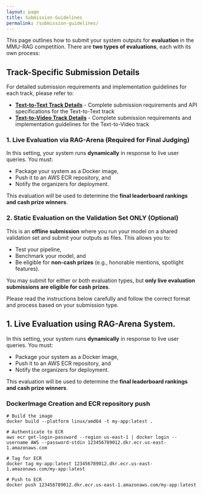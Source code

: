 ```yaml
---
layout: page
title: Submission Guidelines
permalink: /submission-guidelines/
---
```



This page outlines how to submit your system outputs for **evaluation** in the MMU-RAG competition. There are **two types of evaluations**, each with its own process:

## Track-Specific Submission Details

For detailed submission requirements and implementation guidelines for each track, please refer to:

- **[Text-to-Text Track Details](/MMU-RAGent-Preview/text-to-text)** - Complete submission requirements and API specifications for the Text-to-Text track
- **[Text-to-Video Track Details](/MMU-RAGent-Preview/text-to-video)** - Complete submission requirements and implementation guidelines for the Text-to-Video track 



### 1. Live Evaluation via RAG-Arena (Required for Final Judging)

In this setting, your system runs **dynamically** in response to live user queries. You must:

- Package your system as a Docker image,
- Push it to an AWS ECR repository, and
- Notify the organizers for deployment.

This evaluation will be used to determine the **final leaderboard rankings and cash prize winners**.



### 2. Static Evaluation on the Validation Set ONLY (Optional)

This is an **offline submission** where you run your model on a shared validation set and submit your outputs as files. This allows you to:

- Test your pipeline,
- Benchmark your model, and
- Be eligible for **non-cash prizes** (e.g., honorable mentions, spotlight features).

You may submit for either or both evaluation types, but **only live evaluation submissions are eligible for cash prizes**.

Please read the instructions below carefully and follow the correct format and process based on your submission type.



## 1. Live Evaluation using RAG-Arena System. 

In this setting, your system runs **dynamically** in response to live user queries. You must:

- Package your system as a Docker image,
- Push it to an AWS ECR repository, and
- Notify the organizers for deployment.

This evaluation will be used to determine the **final leaderboard rankings and cash prize winners**.



### DockerImage Creation and ECR repository push

```
# Build the image
docker build --platform linux/amd64 -t my-app:latest .

# Authenticate to ECR
aws ecr get-login-password --region us-east-1 | docker login --username AWS --password-stdin 123456789012.dkr.ecr.us-east-1.amazonaws.com

# Tag for ECR
docker tag my-app:latest 123456789012.dkr.ecr.us-east-1.amazonaws.com/my-app:latest

# Push to ECR
docker push 123456789012.dkr.ecr.us-east-1.amazonaws.com/my-app:latest
```